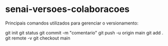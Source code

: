 # senai-versoes-colaboracoes
Principais comandos utilizados para gerenciar o versionamento:

git init
git status
git commit -m "comentario"
git push -u origin main
git add .
git remote -v
git checkout main


